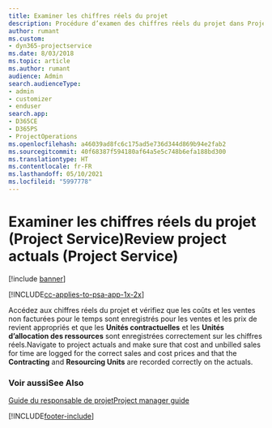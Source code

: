 ```yaml
---
title: Examiner les chiffres réels du projet
description: Procédure d’examen des chiffres réels du projet dans Project Service
author: rumant
ms.custom:
- dyn365-projectservice
ms.date: 8/03/2018
ms.topic: article
ms.author: rumant
audience: Admin
search.audienceType:
- admin
- customizer
- enduser
search.app:
- D365CE
- D365PS
- ProjectOperations
ms.openlocfilehash: a46039ad8fc6c175ad5e736d344d869b94e2fab2
ms.sourcegitcommit: 40f68387f594180af64a5e5c748b6efa188bd300
ms.translationtype: HT
ms.contentlocale: fr-FR
ms.lasthandoff: 05/10/2021
ms.locfileid: "5997778"
---
```

# <a name="review-project-actuals-project-service"></a><span data-ttu-id="86ce0-103">Examiner les chiffres réels du projet (Project Service)</span><span class="sxs-lookup"><span data-stu-id="86ce0-103">Review project actuals (Project Service)</span></span>

[!include [banner](../includes/psa-now-project-operations.md)]

[!INCLUDE[cc-applies-to-psa-app-1x-2x](../includes/cc-applies-to-psa-app-1x-2x.md)]

<span data-ttu-id="86ce0-104">Accédez aux chiffres réels du projet et vérifiez que les coûts et les ventes non facturées pour le temps sont enregistrés pour les ventes et les prix de revient appropriés et que les **Unités contractuelles** et les **Unités d’allocation des ressources** sont enregistrées correctement sur les chiffres réels.</span><span class="sxs-lookup"><span data-stu-id="86ce0-104">Navigate to project actuals and make sure that cost and unbilled sales for time are logged for the correct sales and cost prices and that the **Contracting** and **Resourcing Units** are recorded correctly on the actuals.</span></span>  
  
### <a name="see-also"></a><span data-ttu-id="86ce0-105">Voir aussi</span><span class="sxs-lookup"><span data-stu-id="86ce0-105">See Also</span></span>  
 [<span data-ttu-id="86ce0-106">Guide du responsable de projet</span><span class="sxs-lookup"><span data-stu-id="86ce0-106">Project manager guide</span></span>](../psa/project-manager-guide.md)


[!INCLUDE[footer-include](../includes/footer-banner.md)]